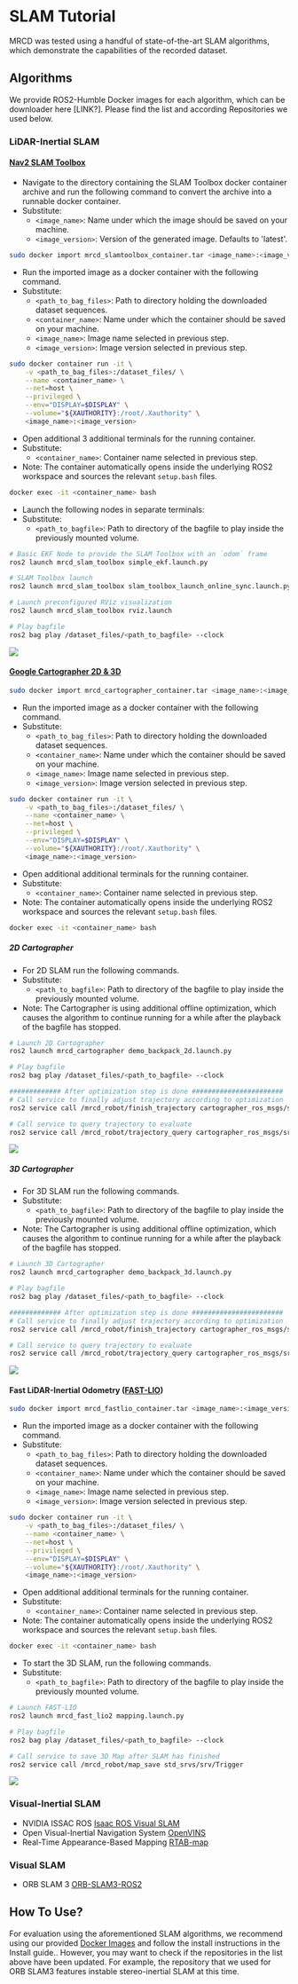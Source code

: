 # SLAM Tutorial
MRCD was tested using a handful of state-of-the-art SLAM algorithms, which demonstrate the capabilities of the recorded dataset.

## Algorithms
We provide ROS2-Humble Docker images for each algorithm, which can be downloader here [LINK?]. Please find the list and according Repositories we used below.

### LiDAR-Inertial SLAM

#### [Nav2 SLAM Toolbox](https://github.com/SteveMacenski/slam_toolbox)

* Navigate to the directory containing the SLAM Toolbox docker container archive and run the following command to convert the archive into a runnable docker container. 
* Substitute:
    * `<image_name>`: Name under which the image should be saved on your machine.
    * `<image_version>`: Version of the generated image. Defaults to 'latest'.

```bash
sudo docker import mrcd_slamtoolbox_container.tar <image_name>:<image_version>
```

* Run the imported image as a docker container with the following command. 
* Substitute:
    * `<path_to_bag_files>`: Path to directory holding the downloaded dataset sequences.
    * `<container_name>`: Name under which the container should be saved on your machine.
    * `<image_name>`: Image name selected in previous step.
    * `<image_version>`: Image version selected in previous step.

```bash
sudo docker container run -it \
    -v <path_to_bag_files>:/dataset_files/ \
    --name <container_name> \
    --net=host \
    --privileged \
    --env="DISPLAY=$DISPLAY" \
    --volume="${XAUTHORITY}:/root/.Xauthority" \
    <image_name>:<image_version>
```

* Open additional 3 additional terminals for the running container.
* Substitute:
    * `<container_name>`: Container name selected in previous step.
* Note: The container automatically opens inside the underlying ROS2 workspace and sources the relevant `setup.bash` files.

```bash
docker exec -it <container_name> bash
```

* Launch the following nodes in separate terminals:
* Substitute:
    * `<path_to_bagfile>`: Path to directory of the bagfile to play inside the previously mounted volume.

```bash
# Basic EKF Node to provide the SLAM Toolbox with an `odom` frame 
ros2 launch mrcd_slam_toolbox simple_ekf.launch.py 

# SLAM Toolbox launch
ros2 launch mrcd_slam_toolbox slam_toolbox_launch_online_sync.launch.py

# Launch preconfigured RViz visualization
ros2 launch mrcd_slam_toolbox rviz.launch

# Play bagfile
ros2 bag play /dataset_files/<path_to_bagfile> --clock
```

![](img/ST_RViz.png)<br>

#### [Google Cartographer 2D & 3D](https://github.com/cartographer-project/cartographer)

```bash
sudo docker import mrcd_cartographer_container.tar <image_name>:<image_version>
```

* Run the imported image as a docker container with the following command. 
* Substitute:
    * `<path_to_bag_files>`: Path to directory holding the downloaded dataset sequences.
    * `<container_name>`: Name under which the container should be saved on your machine.
    * `<image_name>`: Image name selected in previous step.
    * `<image_version>`: Image version selected in previous step.

```bash
sudo docker container run -it \
    -v <path_to_bag_files>:/dataset_files/ \
    --name <container_name> \
    --net=host \
    --privileged \
    --env="DISPLAY=$DISPLAY" \
    --volume="${XAUTHORITY}:/root/.Xauthority" \
    <image_name>:<image_version>
```

* Open additional additional terminals for the running container.
* Substitute:
    * `<container_name>`: Container name selected in previous step.
* Note: The container automatically opens inside the underlying ROS2 workspace and sources the relevant `setup.bash` files.

```bash
docker exec -it <container_name> bash
```

##### 2D Cartographer 
* For 2D SLAM run the following commands.
* Substitute:
    * `<path_to_bagfile>`: Path to directory of the bagfile to play inside the previously mounted volume.
* Note: The Cartographer is using additional offline optimization, which causes the algorithm to continue running for a while after the playback of the bagfile has stopped.

```bash
# Launch 2D Cartographer
ros2 launch mrcd_cartographer demo_backpack_2d.launch.py

# Play bagfile
ros2 bag play /dataset_files/<path_to_bagfile> --clock

############# After optimization step is done #######################
# Call service to finally adjust trajectory according to optimization
ros2 service call /mrcd_robot/finish_trajectory cartographer_ros_msgs/srv/FinishTrajectory

# Call service to query trajectory to evaluate
ros2 service call /mrcd_robot/trajectory_query cartographer_ros_msgs/srv/TrajectoryQuery
```

![](img/GC2D_RViz.png)<br>


##### 3D Cartographer 

* For 3D SLAM run the following commands.
* Substitute:
    * `<path_to_bagfile>`: Path to directory of the bagfile to play inside the previously mounted volume.
* Note: The Cartographer is using additional offline optimization, which causes the algorithm to continue running for a while after the playback of the bagfile has stopped.

```bash
# Launch 3D Cartographer
ros2 launch mrcd_cartographer demo_backpack_3d.launch.py

# Play bagfile
ros2 bag play /dataset_files/<path_to_bagfile> --clock

############# After optimization step is done #######################
# Call service to finally adjust trajectory according to optimization
ros2 service call /mrcd_robot/finish_trajectory cartographer_ros_msgs/srv/FinishTrajectory

# Call service to query trajectory to evaluate
ros2 service call /mrcd_robot/trajectory_query cartographer_ros_msgs/srv/TrajectoryQuery
```

![](img/GC3D_RViz.png)<br>

#### Fast LiDAR-Inertial Odometry ([FAST-LIO](https://github.com/hku-mars/FAST_LIO.git))

```bash
sudo docker import mrcd_fastlio_container.tar <image_name>:<image_version>
```

* Run the imported image as a docker container with the following command. 
* Substitute:
    * `<path_to_bag_files>`: Path to directory holding the downloaded dataset sequences.
    * `<container_name>`: Name under which the container should be saved on your machine.
    * `<image_name>`: Image name selected in previous step.
    * `<image_version>`: Image version selected in previous step.

```bash
sudo docker container run -it \
    -v <path_to_bag_files>:/dataset_files/ \
    --name <container_name> \
    --net=host \
    --privileged \
    --env="DISPLAY=$DISPLAY" \
    --volume="${XAUTHORITY}:/root/.Xauthority" \
    <image_name>:<image_version>
```

* Open additional additional terminals for the running container.
* Substitute:
    * `<container_name>`: Container name selected in previous step.
* Note: The container automatically opens inside the underlying ROS2 workspace and sources the relevant `setup.bash` files.

```bash
docker exec -it <container_name> bash
```

* To start the 3D SLAM, run the following commands.
* Substitute:
    * `<path_to_bagfile>`: Path to directory of the bagfile to play inside the previously mounted volume.

```bash
# Launch FAST-LIO
ros2 launch mrcd_fast_lio2 mapping.launch.py

# Play bagfile
ros2 bag play /dataset_files/<path_to_bagfile> --clock

# Call service to save 3D Map after SLAM has finished
ros2 service call /mrcd_robot/map_save std_srvs/srv/Trigger
```

![](img/FL_RViz.png)<br>

### Visual-Inertial SLAM
* NVIDIA ISSAC ROS [Isaac ROS Visual SLAM](https://github.com/NVIDIA-ISAAC-ROS/isaac_ros_visual_slam)
* Open Visual-Inertial Navigation System [OpenVINS](https://github.com/rpng/open_vins/tree/master)
* Real-Time Appearance-Based Mapping [RTAB-map](https://github.com/introlab/rtabmap_ros)

### Visual SLAM
* ORB SLAM 3 [ORB-SLAM3-ROS2](https://github.com/jnskkmhr/orbslam3)

## How To Use?
For evaluation using the aforementioned SLAM algorithms, we recommend using our provided [Docker Images](link) and follow the install instructions in the Install guide.. However, you may want to check if the repositories in the list above have been updated. For example, the repository that we used for ORB SLAM3 features instable stereo-inertial SLAM at this time.
